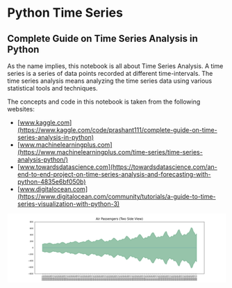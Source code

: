 # Python Time Series

## Complete Guide on Time Series Analysis in Python

As the name implies, this notebook is all about Time Series Analysis. A time series is a series of data points recorded at different time-intervals. The time series analysis means analyzing the time series data using various statistical tools and techniques.

The concepts and code in this notebook is taken from the following websites:

 - [www.kaggle.com](https://www.kaggle.com/code/prashant111/complete-guide-on-time-series-analysis-in-python)
 - [www.machinelearningplus.com](https://www.machinelearningplus.com/time-series/time-series-analysis-python/)
 - [www.towardsdatascience.com](https://towardsdatascience.com/an-end-to-end-project-on-time-series-analysis-and-forecasting-with-python-4835e6bf050b)
 - [www.digitalocean.com](https://www.digitalocean.com/community/tutorials/a-guide-to-time-series-visualization-with-python-3)


<a href='python_time_series.ipynb'><img src='data/two_side_view.png'></a>

